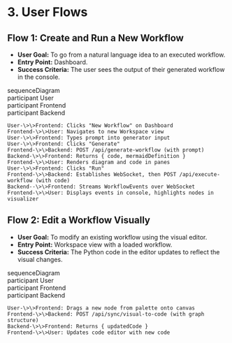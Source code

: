 # **3\. User Flows**

## **Flow 1: Create and Run a New Workflow**

* **User Goal:** To go from a natural language idea to an executed workflow.  
* **Entry Point:** Dashboard.  
* **Success Criteria:** The user sees the output of their generated workflow in the console.

sequenceDiagram  
    participant User  
    participant Frontend  
    participant Backend

    User-\>\>Frontend: Clicks "New Workflow" on Dashboard  
    Frontend-\>\>User: Navigates to new Workspace view  
    User-\>\>Frontend: Types prompt into generator input  
    User-\>\>Frontend: Clicks "Generate"  
    Frontend-\>\>Backend: POST /api/generate-workflow (with prompt)  
    Backend-\>\>Frontend: Returns { code, mermaidDefinition }  
    Frontend-\>\>User: Renders diagram and code in panes  
    User-\>\>Frontend: Clicks "Run"  
    Frontend-\>\>Backend: Establishes WebSocket, then POST /api/execute-workflow (with code)  
    Backend--\>\>Frontend: Streams WorkflowEvents over WebSocket  
    Frontend-\>\>User: Displays events in console, highlights nodes in visualizer

## **Flow 2: Edit a Workflow Visually**

* **User Goal:** To modify an existing workflow using the visual editor.  
* **Entry Point:** Workspace view with a loaded workflow.  
* **Success Criteria:** The Python code in the editor updates to reflect the visual changes.

sequenceDiagram  
    participant User  
    participant Frontend  
    participant Backend

    User-\>\>Frontend: Drags a new node from palette onto canvas  
    Frontend-\>\>Backend: POST /api/sync/visual-to-code (with graph structure)  
    Backend-\>\>Frontend: Returns { updatedCode }  
    Frontend-\>\>User: Updates code editor with new code
